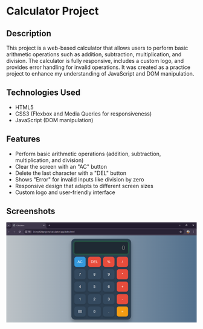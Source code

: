 # Calculator Project

## Description
This project is a web-based calculator that allows users to perform basic arithmetic operations such as addition, subtraction, multiplication, and division. The calculator is fully responsive, includes a custom logo, and provides error handling for invalid operations. It was created as a practice project to enhance my understanding of JavaScript and DOM manipulation.

## Technologies Used
- HTML5
- CSS3 (Flexbox and Media Queries for responsiveness)
- JavaScript (DOM manipulation)

## Features
- Perform basic arithmetic operations (addition, subtraction, multiplication, and division)
- Clear the screen with an "AC" button
- Delete the last character with a "DEL" button
- Shows "Error" for invalid inputs like division by zero
- Responsive design that adapts to different screen sizes
- Custom logo and user-friendly interface

## Screenshots
![Calculator Screenshot](preview.png)

